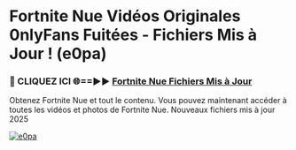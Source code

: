 # Fortnite Nue Vidéos Originales 0nlyFans Fuitées - Fichiers Mis à Jour ! (e0pa)

<h3>🔴 CLIQUEZ ICI 🌐==►► <a href="https://tinyurl.com/2pmr4ezf" rel="nofollow">Fortnite Nue Fichiers Mis à Jour</a></h3>

Obtenez Fortnite Nue et tout le contenu. Vous pouvez maintenant accéder à toutes les vidéos et photos de Fortnite Nue. Nouveaux fichiers mis à jour 2025

[![e0pa](https://i.imgur.com/6SNvagu.gif)](https://tinyurl.com/2pmr4ezf)
